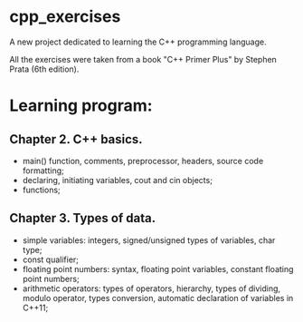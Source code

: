 # cpp_exercises
A new project dedicated to learning the C++ programming language.

All the exercises were taken from a book "C++ Primer Plus" by Stephen Prata (6th edition). 

# Learning program:
## Chapter 2. C++ basics.
  - main() function, comments, preprocessor, headers, source code formatting;
  - declaring, initiating variables, cout and cin objects;
  - functions;
  
## Chapter 3. Types of data.
  - simple variables: integers, signed/unsigned types of variables, char type;
  - const qualifier;
  - floating point numbers: syntax, floating point variables, constant floating point numbers;
  - arithmetic operators: types of operators, hierarchy, types of dividing, modulo operator, types conversion, 
      automatic declaration of variables in C++11;
